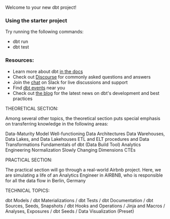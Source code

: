Welcome to your new dbt project!

### Using the starter project

Try running the following commands:
- dbt run
- dbt test


### Resources:
- Learn more about dbt [in the docs](https://docs.getdbt.com/docs/introduction)
- Check out [Discourse](https://discourse.getdbt.com/) for commonly asked questions and answers
- Join the [chat](https://community.getdbt.com/) on Slack for live discussions and support
- Find [dbt events](https://events.getdbt.com) near you
- Check out [the blog](https://blog.getdbt.com/) for the latest news on dbt's development and best practices

THEORETICAL SECTION:

Among several other topics, the theoretical section puts special emphasis on transferring knowledge in the following areas:

Data-Maturity Model
Well-functioning Data Architectures
Data Warehouses, Data Lakes, and Data Lakehouses
ETL and ELT procedures and Data Transformations
Fundamentals of dbt (Data Build Tool)
Analytics Engineering
Normalization
Slowly Changing Dimensions
CTEs


PRACTICAL SECTION:

The practical section will go through a real-world Airbnb project. Here, we are simulating a life of an Analytics Engineer in AIRBNB, who is responsible for all the data flow in Berlin, Germany

TECHNICAL TOPICS:

dbt Models /
dbt Materializations / 
dbt Tests /
dbt Documentation /
dbt Sources, Seeds, Snapshots /
dbt Hooks and Operations /
Jinja and Macros /
Analyses, Exposures /
dbt Seeds /
Data Visualization (Preset)
